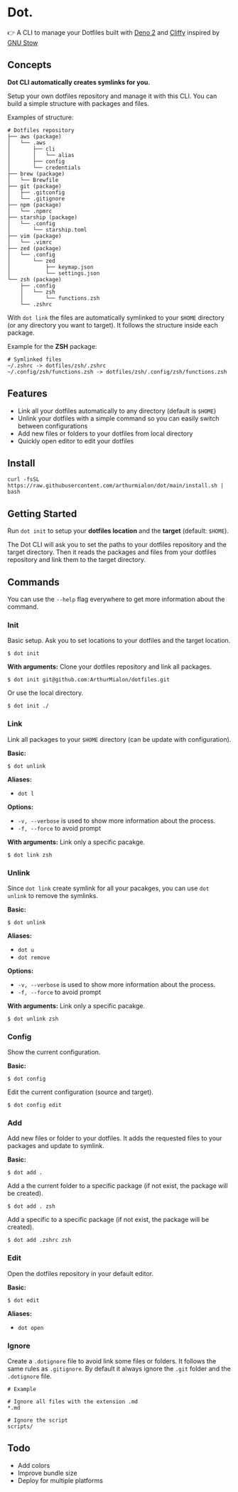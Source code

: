 # Dot.

👉 A CLI to manage your Dotfiles built with [Deno 2](https://deno.com/) and
[Cliffy](https://cliffy.io/) inspired by
[GNU Stow](https://www.gnu.org/software/stow/)

## Concepts

**Dot CLI automatically creates symlinks for you.**

Setup your own dotfiles repository and manage it with this CLI. You can build a
simple structure with packages and files.

Examples of structure:

```
# Dotfiles repository
├── aws (package)
│   └── .aws
│       ├── cli
│       │   └── alias
│       ├── config
│       └── credentials
├── brew (package)
│   └── Brewfile
├── git (package)
│   ├── .gitconfig
│   └── .gitignore
├── npm (package)
│   └── .npmrc
├── starship (package)
│   └── .config
│       └── starship.toml
├── vim (package)
│   └── .vimrc
├── zed (package)
│   └── .config
│       └── zed
│           ├── keymap.json
│           └── settings.json
└── zsh (package)
    ├── .config
    │   └── zsh
    │       └── functions.zsh
    └── .zshrc
```

With `dot link` the files are automatically symlinked to your `$HOME` directory
(or any directory you want to target). It follows the structure inside each
package.

Example for the **ZSH** package:

```shell
# Symlinked files
~/.zshrc -> dotfiles/zsh/.zshrc
~/.config/zsh/functions.zsh -> dotfiles/zsh/.config/zsh/functions.zsh
```

## Features

- Link all your dotfiles automatically to any directory (default is `$HOME`)
- Unlink your dotfiles with a simple command so you can easily switch between
  configurations
- Add new files or folders to your dotfiles from local directory
- Quickly open editor to edit your dotfiles

## Install

`curl -fsSL https://raw.githubusercontent.com/arthurmialon/dot/main/install.sh | bash`

## Getting Started

Run `dot init` to setup your **dotfiles location** and the **target** (default:
`$HOME`).

The Dot CLI will ask you to set the paths to your dotfiles repository and the
target directory. Then it reads the packages and files from your dotfiles
repository and link them to the target directory.

## Commands

You can use the `--help` flag everywhere to get more information about the
command.

### Init

Basic setup. Ask you to set locations to your dotfiles and the target location.

```shell
$ dot init
```

**With arguments:** Clone your dotfiles repository and link all packages.

```shell
$ dot init git@github.com:ArthurMialon/dotfiles.git
```

Or use the local directory.

```shell
$ dot init ./
```

### Link

Link all packages to your `$HOME` directory (can be update with configuration).

**Basic:**

```shell
$ dot unlink
```

**Aliases:**

- `dot l`

**Options:**

- `-v, --verbose` is used to show more information about the process.
- `-f, --force` to avoid prompt

**With arguments:** Link only a specific pacakge.

```shell
$ dot link zsh
```

### Unlink

Since `dot link` create symlink for all your pacakges, you can use `dot unlink`
to remove the symlinks.

**Basic:**

```shell
$ dot unlink
```

**Aliases:**

- `dot u`
- `dot remove`

**Options:**

- `-v, --verbose` is used to show more information about the process.
- `-f, --force` to avoid prompt

**With arguments:** Link only a specific pacakge.

```shell
$ dot unlink zsh
```

### Config

Show the current configuration.

**Basic:**

```shell
$ dot config
```

Edit the current configuration (source and target).

```shell
$ dot config edit
```

### Add

Add new files or folder to your dotfiles. It adds the requested files to your
packages and update to symlink.

**Basic:**

```shell
$ dot add .
```

Add a the current folder to a specific package (if not exist, the package will
be created).

```shell
$ dot add . zsh
```

Add a specific to a specific package (if not exist, the package will be
created).

```shell
$ dot add .zshrc zsh
```

### Edit

Open the dotfiles repository in your default editor.

**Basic:**

```shell
$ dot edit
```

**Aliases:**

- `dot open`

### Ignore

Create a `.dotignore` file to avoid link some files or folders. It follows the
same rules as `.gitignore`. By default it always ignore the `.git` folder and
the `.dotignore` file.

```text
# Example

# Ignore all files with the extension .md
*.md

# Ignore the script
scripts/
```

## Todo

- Add colors
- Improve bundle size
- Deploy for multiple platforms
